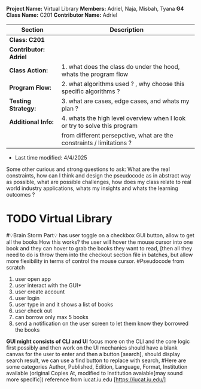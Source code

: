 **Project Name:** Virtual Library
**Members:** Adriel, Naja, Misbah, Tyana
**G4**
**Class Name:**  C201
**Contributor Name:** Adriel

 | Section                  | Description                                                                 |
 |--------------------------|-----------------------------------------------------------------------------|
 | **Class: C201**          |                                                                             |
 | **Contributor: Adriel**  |
 | **Class Action:**        |  1. what does the class do under the hood, whats the program flow           |
 |  **Program Flow:**       |  2. what algorithms used ? , why choose this specific algorithms ?          |
 | **Testing Strategy:**    |  3. what are cases, edge cases, and whats my plan ?                         |
 | **Additional Info:**    |  4. whats the high level overview when I look or try to solve this program  | 
 |                          |  from different persepctive, what are the constraints / limitations ?       |
 * Last time modified: 4/4/2025

 Some other curious and strong questions to ask:
 What are the real constraints, how can I think and design the pseudocode as in abstract way as possible, what are possible challenges, how does my class relate to real world industry applications, whats my insights and whats the learning outcomes ?
 # TODO Virtual Library
 #💡Brain Storm Part💡 
 has user toggle on a checkbox GUI button, allow to get all the books How this works?
 the user will hover the mouse cursor into one book
 and they can hover to grab the books they want to read, [then all they need to do is throw them 
 into the checkout section  file in batches, but allow more flexibility in terms of control the 
 mouse cursor. 
 #Pseudocode from scratch 
 1. user open app 
 2. user interact with the GUI* 
 3. user create account
 4. user login
 5. user type in and it shows a list of books
 6. user check out
 7. can borrow only max 5 books 
 8. send a notification on the user screen to let them know they borrowed the books 

 **GUI might consists of CLI and UI** 
 focus more on the CLI and the core logic first possibly and then work on the UI mechanics
 should have a blank canvas for the user to enter and then a button [search], should display 
 search result, we can use a find button to replace with search,
 #Here are some categories
 Author,  Published, Edition, Language, Format, Institution available 
 (original Copies At, modified to Institution avaiable[may sound more specific]) 
 reference from iucat.iu.edu [https://iucat.iu.edu/]

